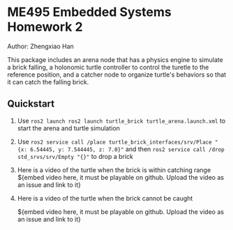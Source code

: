 # ME495 Embedded Systems Homework 2
Author: Zhengxiao Han

This package includes an arena node that has a physics engine to simulate a brick falling, a holonomic turtle controller to control the turetle to the reference position, and a catcher node to organize turtle's behaviors so that it can catch the falling brick.

## Quickstart
1. Use `ros2 launch ros2 launch turtle_brick turtle_arena.launch.xml` to start the arena and turtle simulation
2. Use `ros2 service call /place turtle_brick_interfaces/srv/Place "{x: 6.54445, y: 7.544445, z: 7.0}"` and then `ros2 service call /drop std_srvs/srv/Empty "{}"` to drop a brick
3. Here is a video of the turtle when the brick is within catching range
   ${embed video here, it must be playable on github. Upload the video as an issue and link to it}

4. Here is a video of the turtle when the brick cannot be caught

   ${embed video here, it must be playable on github. Upload the video as an issue and link to it}
```

